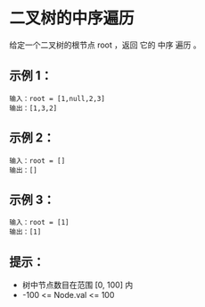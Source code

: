 # 二叉树的中序遍历
给定一个二叉树的根节点 root ，返回 它的 中序 遍历 。

 

## 示例 1：

```
输入：root = [1,null,2,3]
输出：[1,3,2]
```
## 示例 2：
```
输入：root = []
输出：[]
```
## 示例 3：
```
输入：root = [1]
输出：[1]
``` 

## 提示：

- 树中节点数目在范围 [0, 100] 内
- -100 <= Node.val <= 100